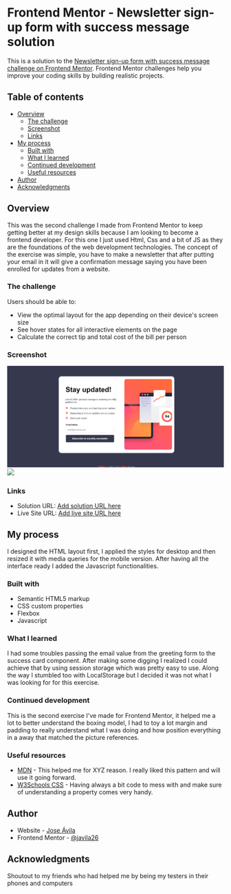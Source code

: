 # Frontend Mentor - Newsletter sign-up form with success message solution

This is a solution to the [Newsletter sign-up form with success message challenge on Frontend Mentor](https://www.frontendmentor.io/challenges/newsletter-signup-form-with-success-message-3FC1AZbNrv). Frontend Mentor challenges help you improve your coding skills by building realistic projects. 

## Table of contents

- [Overview](#overview)
  - [The challenge](#the-challenge)
  - [Screenshot](#screenshot)
  - [Links](#links)
- [My process](#my-process)
  - [Built with](#built-with)
  - [What I learned](#what-i-learned)
  - [Continued development](#continued-development)
  - [Useful resources](#useful-resources)
- [Author](#author)
- [Acknowledgments](#acknowledgments)

## Overview

This was the second challenge I made from Frontend Mentor to keep getting better at my design skills because I am looking to become a frontend developer. For this one I just used Html, Css and a bit of JS as they are the foundations of the web development technologies. The concept of the exercise was simple, you have to make a newsletter that after putting your email in it will give a confirmation message saying you have been enrolled for updates from a website.

### The challenge

Users should be able to:

- View the optimal layout for the app depending on their device's screen size
- See hover states for all interactive elements on the page
- Calculate the correct tip and total cost of the bill per person

### Screenshot

![](./newsletter-dekstop-solution.png)
![](./newsletter-mobile-solution.png)

### Links

- Solution URL: [Add solution URL here](https://your-solution-url.com)
- Live Site URL: [Add live site URL here](https://your-live-site-url.com)

## My process
I designed the HTML layout first, I applied the styles for desktop and then resized it with media queries for the mobile version. After having all the interface ready I added the Javascript functionalities.

### Built with

- Semantic HTML5 markup
- CSS custom properties
- Flexbox
- Javascript

### What I learned

I had some troubles passing the email value from the greeting form to the success card component. After making some digging I realized I could achieve that by using session storage which was pretty easy to use. Along the way I stumbled too with LocalStorage but I decided it was not what I was looking for for this exercise.

### Continued development

This is the second exercise I've made for Frontend Mentor, it helped me a lot to better understand the boxing model, I had to toy a lot margin and padding to really understand what I was doing and how position everything in a away that matched the picture references.

### Useful resources

- [MDN](https://developer.mozilla.org/es/) - This helped me for XYZ reason. I really liked this pattern and will use it going forward.
- [W3Schools CSS](https://www.w3schools.com/css/) - Having always a bit code to mess with and make sure of understanding a property comes very handy.

## Author

- Website - [Jose Ávila](https://github.com/javila26)
- Frontend Mentor - [@javila26](https://www.frontendmentor.io/profile/javila26)

## Acknowledgments

Shoutout to my friends who had helped me by being my testers in their phones and computers